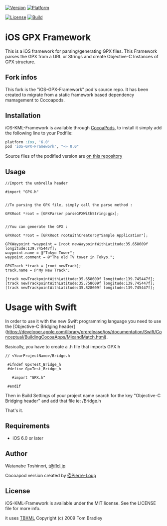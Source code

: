 [![Version](http://cocoapod-badges.herokuapp.com/v/iOS-GPX-Framework/badge.png)](http://cocoadocs.org/docsets/iOS-KML-Framework)
[![Platform](http://cocoapod-badges.herokuapp.com/p/iOS-GPX-Framework/badge.png)](http://cocoadocs.org/docsets/iOS-KML-Framework)
 
[![License](http://img.shields.io/:license-mit-blue.svg)](http://opensource.org/licenses/mit-license.php)
[![Build](https://travis-ci.org/Pierre-Loup/iOS-GPX-Framework.svg)](https://travis-ci.org/Pierre-Loup/iOS-GPX-Framework)

iOS GPX Framework
============================

This is a iOS framework for parsing/generating GPX files.
This Framework parses the GPX from a URL or Strings and create Objective-C Instances of GPX structure. 

Fork infos
---------------------------------
This fork is the "iOS-GPX-Framework" pod's source repo. It has been created to migrate from a static framework based dependency mamagement to Cocoapods.


Installation
---------------------------------

iOS-KML-Framework is available through [CocoaPods](http://cocoapods.org), to install
it simply add the following line to your Podfile:

```ruby
platform :ios, '6.0'
pod 'iOS-GPX-Framework', "~> 0.0"
```

 Source files of the podified version are [on this repository](https://github.com/Pierre-Loup/iOS-GPX-Framework)
 
Usage
---------------------------------

```objc
//Import the umbrella header

#import "GPX.h"


//To parsing the GPX file, simply call the parse method :

GPXRoot *root = [GPXParser parseGPXWithString:gpx];


//You can generate the GPX :

GPXRoot *root = [GPXRoot rootWithCreator:@"Sample Application"];
    
GPXWaypoint *waypoint = [root newWaypointWithLatitude:35.658609f longitude:139.745447f];
waypoint.name = @"Tokyo Tower";
waypoint.comment = @"The old TV tower in Tokyo.";
    
GPXTrack *track = [root newTrack];
track.name = @"My New Track";
    
[track newTrackpointWithLatitude:35.658609f longitude:139.745447f];
[track newTrackpointWithLatitude:35.758609f longitude:139.745447f];
[track newTrackpointWithLatitude:35.828609f longitude:139.745447f];
```

# Usage with Swift
 
In order to use it with the new Swift programming language you need to use the [Objective-C Bridging header] (https://developer.apple.com/library/prerelease/ios/documentation/Swift/Conceptual/BuildingCocoaApps/MixandMatch.html). 

Basically, you have to create a .h file that imports GPX.h

```objc
// <YourProjectName>/Bridge.h
 
 #ifndef GpxTest_Bridge_h
 #define GpxTest_Bridge_h
 
   #import "GPX.h"
 
 #endif
```
Then in Build Settings of your project name search for the key "Objective-C Bridging header" and add that file ie: <YourProjectName>/Bridge.h
  
That's it.
 
 
## Requirements

- iOS 6.0 or later

## Author

Watanabe Toshinori, t@flcl.jp

Cocoapod version created by [@Pierre-Loup](https://github.com/Pierre-Loup/)

## License

iOS-KML-Framework is available under the MIT license. See the LICENSE file for more info.

it uses [TBXML](http://tbxml.co.uk/TBXML/TBXML_Free.html) Copyright (c) 2009 Tom Bradley